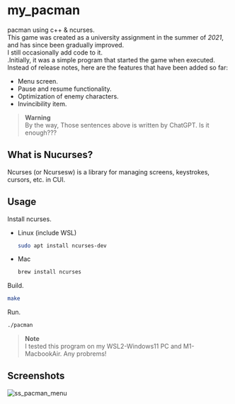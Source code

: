 # my_pacman
pacman using c++ &amp; ncurses.
<br>This game was created as a university assignment in the summer of _2021_, and has since been gradually improved. 
<br>I still occasionally add code to it.
<br>.Initially, it was a simple program that started the game when executed.
Instead of release notes, here are the features that have been added so far:

* Menu screen.
* Pause and resume functionality.
* Optimization of enemy characters.
* Invincibility item.

> **Warning**
> <br>By the way, Those sentences above is written by ChatGPT. Is it enough???

## What is Nucurses?
Ncurses (or Ncursesw) is a library for managing screens, keystrokes, cursors, etc. in CUI.

## Usage

Install ncurses.
* Linux (include WSL)
  ```sh
  sudo apt install ncurses-dev
  ```
* Mac
  ```sh
  brew install ncurses
  ```

Build.
```sh
make
```
Run.
```sh
./pacman
```
> **Note**
> <br>I tested this program on my WSL2-Windows11 PC and M1-MacbookAir. Any probrems!

## Screenshots
![ss_pacman_menu](https://user-images.githubusercontent.com/67182687/222733784-ce4c5f86-e5b2-458d-9c29-3b83513479e6.png)
